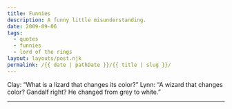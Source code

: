 ```yaml
---
title: Funnies
description: A funny little misunderstanding.
date: 2009-09-06
tags: 
  - quotes
  - funnies
  - lord of the rings
layout: layouts/post.njk
permalink: /{{ date | pathDate }}/{{ title | slug }}/
---
```


Clay: “What is a lizard that changes its color?”
Lynn: “A wizard that changes color? Gandalf right? He changed from grey to white.”

---
